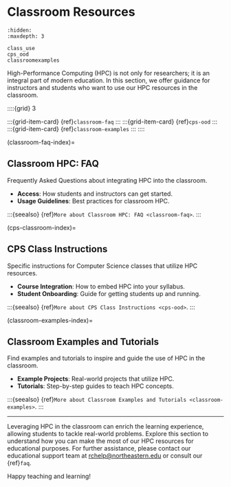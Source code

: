 # Classroom Resources
```{toctree}
:hidden:
:maxdepth: 3

class_use
cps_ood
classroomexamples
```

High-Performance Computing (HPC) is not only for researchers; it is an integral part of modern education. In this section, we offer guidance for instructors and students who want to use our HPC resources in the classroom.

::::{grid} 3

:::{grid-item-card} {ref}`classroom-faq`
:::
:::{grid-item-card} {ref}`cps-ood`
:::
:::{grid-item-card} {ref}`classroom-examples`
:::
::::

(classroom-faq-index)=
## Classroom HPC: FAQ
Frequently Asked Questions about integrating HPC into the classroom.

- **Access**: How students and instructors can get started.
- **Usage Guidelines**: Best practices for classroom HPC.

:::{seealso}
{ref}`More about Classroom HPC: FAQ <classroom-faq>`.
:::

(cps-classroom-index)=
## CPS Class Instructions
Specific instructions for Computer Science classes that utilize HPC resources.

- **Course Integration**: How to embed HPC into your syllabus.
- **Student Onboarding**: Guide for getting students up and running.

:::{seealso}
{ref}`More about CPS Class Instructions <cps-ood>`.
:::

(classroom-examples-index)=
## Classroom Examples and Tutorials
Find examples and tutorials to inspire and guide the use of HPC in the classroom.

- **Example Projects**: Real-world projects that utilize HPC.
- **Tutorials**: Step-by-step guides to teach HPC concepts.

:::{seealso}
{ref}`More about Classroom Examples and Tutorials <classroom-examples>`.
:::

---
Leveraging HPC in the classroom can enrich the learning experience, allowing students to tackle real-world problems. Explore this section to understand how you can make the most of our HPC resources for educational purposes. For further assistance, please contact our educational support team at <rchelp@northeastern.edu> or consult our {ref}`faq`.

Happy teaching and learning!
